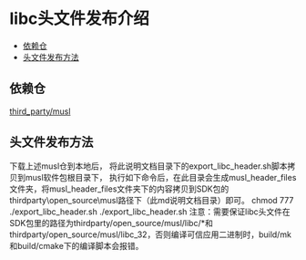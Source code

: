 # libc头文件发布介绍<a name="ZH-CN_TOPIC_0000001078530726"></a>

-   [依赖仓](#section1371113476307)
-   [头文件发布方法](#section15884114210197)

## 依赖仓<a name="section1371113476307"></a>

[third_party/musl](https://gitee.com/openharmony/third_party_musl)

## 头文件发布方法<a name="section15884114210197"></a>
下载上述musl仓到本地后， 将此说明文档目录下的export_libc_header.sh脚本拷贝到musl软件包根目录下，
执行如下命令后，在此目录会生成musl_header_files文件夹，将musl_header_files文件夹下的内容拷贝到SDK包的thirdparty\open_source\musl路径下（此md说明文档目录）即可。
chmod 777 ./export_libc_header.sh
./export_libc_header.sh
注意：需要保证libc头文件在SDK包里的路径为thirdparty/open_source/musl/libc/*和thirdparty/open_source/musl/libc_32，否则编译可信应用二进制时，build/mk和build/cmake下的编译脚本会报错。
